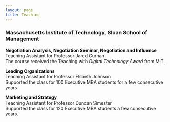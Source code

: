 ```yaml
---
layout: page
title: Teaching
---
```



### Massachusetts Institute of Technology, Sloan School of Management

<span style="color:#000000"><b>Negotiation Analysis, Negotiation Seminar, Negotiation and Influence</b></span><br>
Teaching Assistant for Professor Jared Curhan<br>
The course received the Teaching with _Digital Technology Award_ from MIT.

<span style="color:#000000"><b>Leading Organizations</b></span> <br>
Teaching Assistant for Professor Elsbeth Johnson <br>
Supported the class for 100 Executive MBA students for a few consecutive years.

<span style="color:#000000"><b>Marketing and Strategy</b></span> <br>
Teaching Assistant for Professor Duncan Simester <br>
Supported the class for 120 Executive MBA students a few consecutive years.

